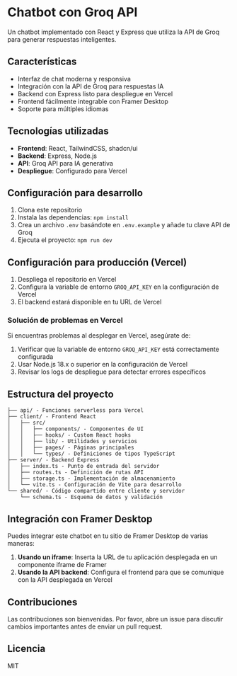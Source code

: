 # Chatbot con Groq API

Un chatbot implementado con React y Express que utiliza la API de Groq para generar respuestas inteligentes.

## Características

- Interfaz de chat moderna y responsiva
- Integración con la API de Groq para respuestas IA
- Backend con Express listo para despliegue en Vercel
- Frontend fácilmente integrable con Framer Desktop
- Soporte para múltiples idiomas

## Tecnologías utilizadas

- **Frontend**: React, TailwindCSS, shadcn/ui
- **Backend**: Express, Node.js
- **API**: Groq API para IA generativa
- **Despliegue**: Configurado para Vercel

## Configuración para desarrollo

1. Clona este repositorio
2. Instala las dependencias: `npm install`
3. Crea un archivo `.env` basándote en `.env.example` y añade tu clave API de Groq
4. Ejecuta el proyecto: `npm run dev`

## Configuración para producción (Vercel)

1. Despliega el repositorio en Vercel
2. Configura la variable de entorno `GROQ_API_KEY` en la configuración de Vercel
3. El backend estará disponible en tu URL de Vercel

### Solución de problemas en Vercel

Si encuentras problemas al desplegar en Vercel, asegúrate de:

1. Verificar que la variable de entorno `GROQ_API_KEY` está correctamente configurada
2. Usar Node.js 18.x o superior en la configuración de Vercel
3. Revisar los logs de despliegue para detectar errores específicos

## Estructura del proyecto

```
├── api/ - Funciones serverless para Vercel
├── client/ - Frontend React
│   ├── src/
│   │   ├── components/ - Componentes de UI
│   │   ├── hooks/ - Custom React hooks
│   │   ├── lib/ - Utilidades y servicios
│   │   ├── pages/ - Páginas principales
│   │   └── types/ - Definiciones de tipos TypeScript
├── server/ - Backend Express
│   ├── index.ts - Punto de entrada del servidor
│   ├── routes.ts - Definición de rutas API
│   ├── storage.ts - Implementación de almacenamiento
│   └── vite.ts - Configuración de Vite para desarrollo
└── shared/ - Código compartido entre cliente y servidor
    └── schema.ts - Esquema de datos y validación
```

## Integración con Framer Desktop

Puedes integrar este chatbot en tu sitio de Framer Desktop de varias maneras:

1. **Usando un iframe**: Inserta la URL de tu aplicación desplegada en un componente iframe de Framer
2. **Usando la API backend**: Configura el frontend para que se comunique con la API desplegada en Vercel

## Contribuciones

Las contribuciones son bienvenidas. Por favor, abre un issue para discutir cambios importantes antes de enviar un pull request.

## Licencia

MIT
